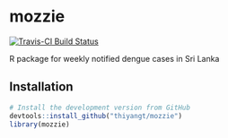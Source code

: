 # mozzie
[![Travis-CI Build Status](https://travis-ci.org/hadley/babynames.svg?branch=master)](https://travis-ci.org/hadley/babynames)

R package for weekly notified dengue cases in Sri Lanka 

## Installation

```R
# Install the development version from GitHub
devtools::install_github("thiyangt/mozzie")
library(mozzie)
```
